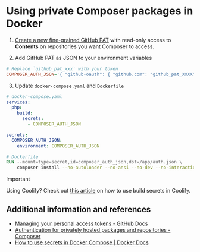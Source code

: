 # Using private Composer packages in Docker

1. [Create a new fine-grained GitHub
   PAT](https://github.com/settings/personal-access-tokens/new) with read-only
   access to **Contents** on repositories you want Composer to access.

2. Add GitHub PAT as JSON to your environment variables

```ini
# Replace `github_pat_xxx` with your token
COMPOSER_AUTH_JSON='{ "github-oauth": { "github.com": "github_pat_XXXX" } }'
```

3. Update `docker-compose.yaml` and `Dockerfile`

```yaml
# docker-compose.yaml
services:
  php:
    build:
      secrets:
        - COMPOSER_AUTH_JSON

secrets:
  COMPOSER_AUTH_JSON:
    environment: COMPOSER_AUTH_JSON
```

```Dockerfile
# Dockerfile
RUN --mount=type=secret,id=composer_auth_json,dst=/app/auth.json \
    composer install --no-autoloader --no-ansi --no-dev --no-interaction --no-plugins --no-progress --no-scripts
```

> [!IMPORTANT]
>
> Using Coolify? Check out [this
> article](../coolify/docker-build-secrets-in-coolify.md) on how to use build
> secrets in Coolify.

## Additional information and references

- [Managing your personal access tokens - GitHub Docs](https://docs.github.com/en/authentication/keeping-your-account-and-data-secure/managing-your-personal-access-tokens)
- [Authentication for privately hosted packages and repositories - Composer](https://getcomposer.org/doc/articles/authentication-for-private-packages.md#authentication-using-the-composer-auth-environment-variable)
- [How to use secrets in Docker Compose | Docker Docs](https://docs.docker.com/compose/use-secrets/)
